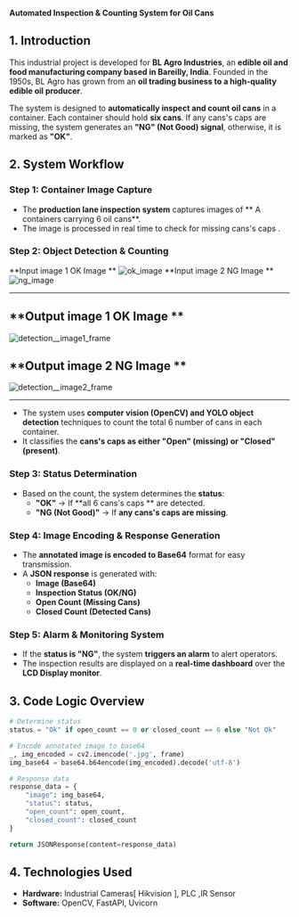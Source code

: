 **Automated Inspection & Counting System for Oil Cans**  

## **1. Introduction**  
This industrial project is developed for **BL Agro Industries**, an **edible oil and food manufacturing company based in Bareilly, India**. 
Founded in the 1950s, BL Agro has grown from an **oil trading business to a high-quality edible oil producer**.  

The system is designed to **automatically inspect and count oil cans** in a container. Each container should hold **six cans**. If any cans's caps are missing, the system generates an **"NG" (Not Good) signal**, otherwise, it is marked as **"OK"**.  

## **2. System Workflow**  

### **Step 1: Container Image Capture**  
- The **production lane inspection system** captures images of ** A containers carrying 6 oil cans**.  
- The image is processed in real time to check for missing cans's caps .  

### **Step 2: Object Detection & Counting**  
 **Input image 1 OK Image **
 ![ok_image](https://github.com/user-attachments/assets/0183a61a-9b3a-4488-8e7f-5b1339866fde)
 **Input image 2 NG Image **
 ![ng_image](https://github.com/user-attachments/assets/7f46fffa-755a-4efa-b5d7-13717f4413b8)
******************************************************************************************************************
##  **Output image 1  OK Image **
![detection__image1_frame](https://github.com/user-attachments/assets/4ce6f432-4b0f-47dc-9856-91e53cdd022c)

##  **Output image 2  NG Image **
![detection__image2_frame](https://github.com/user-attachments/assets/4c9ee09c-bad7-41d1-9521-5efb484a6bd5)

******************************************************************************************************************
 
- The system uses **computer vision (OpenCV) and YOLO object detection** techniques to count the total 6 number of cans in each container.  
- It classifies the **cans's caps as either "Open" (missing) or "Closed" (present)**.  

### **Step 3: Status Determination**  
- Based on the count, the system determines the **status**:  
  - **"OK"** → If **all 6 cans's caps ** are detected.  
  - **"NG (Not Good)"** → If **any cans's caps are missing**.  

### **Step 4: Image Encoding & Response Generation**  
- The **annotated image is encoded to Base64** format for easy transmission.  
- A **JSON response** is generated with:  
  - **Image (Base64)**  
  - **Inspection Status (OK/NG)**  
  - **Open Count (Missing Cans)**  
  - **Closed Count (Detected Cans)**  

### **Step 5: Alarm & Monitoring System**  
- If the **status is "NG"**, the system **triggers an alarm** to alert operators.  
- The inspection results are displayed on a **real-time dashboard** over the **LCD Display monitor**.  

## **3. Code Logic Overview**  
```python
# Determine status
status = "Ok" if open_count == 0 or closed_count == 6 else "Not Ok"

# Encode annotated image to base64
_, img_encoded = cv2.imencode('.jpg', frame)
img_base64 = base64.b64encode(img_encoded).decode('utf-8')

# Response data
response_data = {
    "image": img_base64,
    "status": status,
    "open_count": open_count,
    "closed_count": closed_count
}

return JSONResponse(content=response_data)
```

## **4. Technologies Used**  
- **Hardware:** Industrial Cameras[ Hikvision ], PLC ,IR Sensor
- **Software:** OpenCV, FastAPI, Uvicorn  
  
